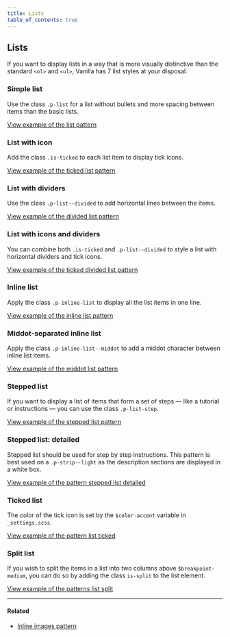 ```yaml
---
title: Lists
table_of_contents: true
---
```


## Lists

If you want to display lists in a way that is more visually distinctive than the
 standard ```<ol>``` and ```<ul>```, Vanilla has 7 list styles at your disposal.

### Simple list

Use the class ```.p-list``` for a list without bullets and more spacing between
items than the basic lists.

<a href="https://vanilla-framework.github.io/vanilla-framework/examples/patterns/lists/list/"
    class="js-example">
    View example of the list pattern
</a>

### List with icon

Add the class ```.is-ticked``` to each list item to display tick icons.

<a href="https://vanilla-framework.github.io/vanilla-framework/examples/patterns/lists/lists-ticked/"
    class="js-example">
    View example of the ticked list pattern
</a>

### List with dividers

Use the class ```.p-list--divided``` to add horizontal lines between the items.

<a href="https://vanilla-framework.github.io/vanilla-framework/examples/patterns/lists/lists-dividers/"
    class="js-example">
    View example of the divided list pattern
</a>

### List with icons and dividers

You can combine both ```.is-ticked``` and ```.p-list--divided``` to style a
 list with horizontal dividers and tick icons.

<a href="https://vanilla-framework.github.io/vanilla-framework/examples/patterns/lists/lists-dividers-ticked/"
    class="js-example">
    View example of the ticked divided list pattern
</a>

### Inline list

Apply the class ```.p-inline-list``` to display all the list items in one line.

<a href="https://vanilla-framework.github.io/vanilla-framework/examples/patterns/lists/lists-inline/"
    class="js-example">
    View example of the inline list pattern
</a>

### Middot-separated inline list

Apply the class ```.p-inline-list--middot``` to add a middot character between
inline list items.

<a href="https://vanilla-framework.github.io/vanilla-framework/examples/patterns/lists/lists-mid-dot/"
    class="js-example">
    View example of the middot list pattern
</a>

### Stepped list

If you want to display a list of items that form a set of steps — like a
tutorial or instructions — you can use the class ```.p-list-step```.

<a href="https://vanilla-framework.github.io/vanilla-framework/examples/patterns/lists/lists-stepped/"
    class="js-example">
    View example of the stepped list pattern
</a>

### Stepped list: detailed

Stepped list should be used for step by step instructions. This pattern is best
used on a `.p-strip--light` as the description sections are displayed in a white
box.

<a href="https://vanilla-framework.github.io/vanilla-framework/examples/patterns/lists/lists-stepped-detailed/"
  class="js-example">
  View example of the pattern stepped list detailed
</a>

### Ticked list

The color of the tick icon is set by the `$color-accent` variable in `_settings.scss`.

<a href="https://vanilla-framework.github.io/vanilla-framework/examples/patterns/lists/lists-ticked/"
  class="js-example">
  View example of the pattern list ticked
</a>

### Split list

If you wish to split the items in a list into two columns above `$breakpoint-medium`, you can do so by adding the class `is-split` to the list element.

<a href="https://vanilla-framework.github.io/vanilla-framework/examples/patterns/lists/lists-split/"
  class="js-example">
  View example of the patterns list split

</a>

<hr />

#### Related

* [Inline images pattern](/en/patterns/inline-images)

